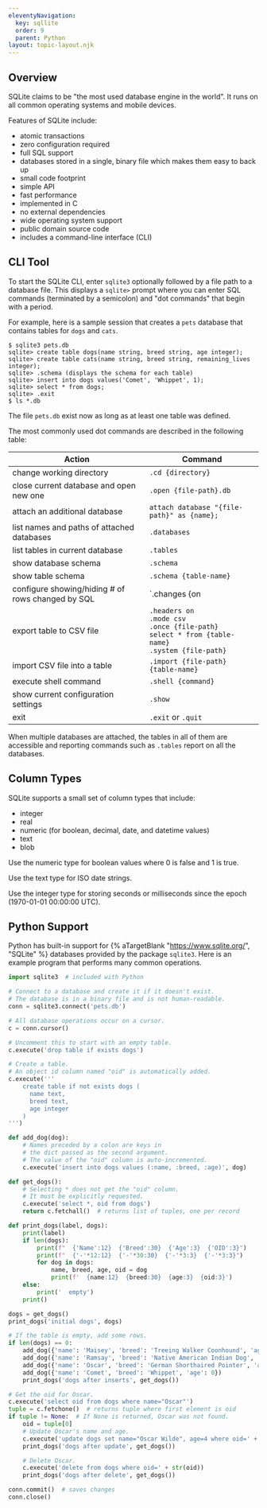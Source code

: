 ```yaml
---
eleventyNavigation:
  key: sqllite
  order: 9
  parent: Python
layout: topic-layout.njk
---
```


## Overview

SQLite claims to be "the most used database engine in the world".
It runs on all common operating systems and mobile devices.

Features of SQLite include:

- atomic transactions
- zero configuration required
- full SQL support
- databases stored in a single, binary file which makes them easy to back up
- small code footprint
- simple API
- fast performance
- implemented in C
- no external dependencies
- wide operating system support
- public domain source code
- includes a command-line interface (CLI)

## CLI Tool

To start the SQLite CLI, enter `sqlite3`
optionally followed by a file path to a database file.
This displays a `sqlite>` prompt where you can enter
SQL commands (terminated by a semicolon) and
"dot commands" that begin with a period.

For example, here is a sample session that creates a `pets` database
that contains tables for `dogs` and `cats`.

```text
$ sqlite3 pets.db
sqlite> create table dogs(name string, breed string, age integer);
sqlite> create table cats(name string, breed string, remaining_lives integer);
sqlite> .schema (displays the schema for each table)
sqlite> insert into dogs values('Comet', 'Whippet', 1);
sqlite> select * from dogs;
sqlite> .exit
$ ls *.db
```

The file `pets.db` exist now as long as at least one table was defined.

The most commonly used dot commands are described in the following table:

| Action                                            | Command                                                                                                      |
| ------------------------------------------------- | ------------------------------------------------------------------------------------------------------------ |
| change working directory                          | `.cd {directory}`                                                                                            |
| close current database and open new one           | `.open {file-path}.db`                                                                                       |
| attach an additional database                     | `attach database "{file-path}" as {name};`                                                                   |
| list names and paths of attached databases        | `.databases`                                                                                                 |
| list tables in current database                   | `.tables`                                                                                                    |
| show database schema                              | `.schema`                                                                                                    |
| show table schema                                 | `.schema {table-name}`                                                                                       |
| configure showing/hiding # of rows changed by SQL | `.changes {on|off}`                                                                                          |
| export table to CSV file                          | `.headers on`<br>`.mode csv`<br>`.once {file-path}`<br>`select * from {table-name}`<br>`.system {file-path}` |
| import CSV file into a table                      | `.import {file-path} {table-name}`                                                                           |
| execute shell command                             | `.shell {command}`                                                                                           |
| show current configuration settings               | `.show`                                                                                                      |
| exit                                              | `.exit` or `.quit`                                                                                           |

When multiple databases are attached,
the tables in all of them are accessible and
reporting commands such as `.tables` report on all the databases.

## Column Types

SQLite supports a small set of column types that include:

- integer
- real
- numeric (for boolean, decimal, date, and datetime values)
- text
- blob

Use the numeric type for boolean values where 0 is false and 1 is true.

Use the text type for ISO date strings.

Use the integer type for storing seconds or milliseconds
since the epoch (1970-01-01 00:00:00 UTC).

## Python Support

Python has built-in support for
{% aTargetBlank "https://www.sqlite.org/", "SQLite" %} databases
provided by the package `sqlite3`.
Here is an example program that performs many common operations.

```python
import sqlite3  # included with Python

# Connect to a database and create it if it doesn't exist.
# The database is in a binary file and is not human-readable.
conn = sqlite3.connect('pets.db')

# All database operations occur on a cursor.
c = conn.cursor()

# Uncomment this to start with an empty table.
c.execute('drop table if exists dogs')

# Create a table.
# An object id column named "oid" is automatically added.
c.execute('''
    create table if not exists dogs (
      name text,
      breed text,
      age integer
    )
''')

def add_dog(dog):
    # Names preceded by a colon are keys in
    # the dict passed as the second argument.
    # The value of the "oid" column is auto-incremented.
    c.execute('insert into dogs values (:name, :breed, :age)', dog)

def get_dogs():
    # Selecting * does not get the "oid" column.
    # It must be explicitly requested.
    c.execute('select *, oid from dogs')
    return c.fetchall()  # returns list of tuples, one per record

def print_dogs(label, dogs):
    print(label)
    if len(dogs):
        print(f"  {'Name':12}  {'Breed':30}  {'Age':3}  {'OID':3}")
        print(f"  {'-'*12:12}  {'-'*30:30}  {'-'*3:3}  {'-'*3:3}")
        for dog in dogs:
            name, breed, age, oid = dog
            print(f'  {name:12}  {breed:30}  {age:3}  {oid:3}')
    else:
        print('  empty')
    print()

dogs = get_dogs()
print_dogs('initial dogs', dogs)

# If the table is empty, add some rows.
if len(dogs) == 0:
    add_dog({'name': 'Maisey', 'breed': 'Treeing Walker Coonhound', 'age': 11})
    add_dog({'name': 'Ramsay', 'breed': 'Native American Indian Dog', 'age': 8})
    add_dog({'name': 'Oscar', 'breed': 'German Shorthaired Pointer', 'age': 3})
    add_dog({'name': 'Comet', 'breed': 'Whippet', 'age': 0})
    print_dogs('dogs after inserts', get_dogs())

# Get the oid for Oscar.
c.execute('select oid from dogs where name="Oscar"')
tuple = c.fetchone()  # returns tuple where first element is oid
if tuple != None:  # If None is returned, Oscar was not found.
    oid = tuple[0]
    # Update Oscar's name and age.
    c.execute('update dogs set name="Oscar Wilde", age=4 where oid=' + str(oid))
    print_dogs('dogs after update', get_dogs())

    # Delete Oscar.
    c.execute('delete from dogs where oid=' + str(oid))
    print_dogs('dogs after delete', get_dogs())

conn.commit()  # saves changes
conn.close()
```
